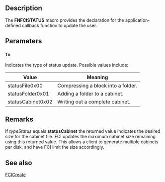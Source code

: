 ## Description

The **FNFCISTATUS** macro provides the declaration for the application-defined callback function to update the user.

## Parameters

### `fn`

Indicates the type of status update. Possible values include:

| Value | Meaning |
| --- | --- |
| statusFile0x00 | Compressing a block into a folder. |
| statusFolder0x01 | Adding a folder to a cabinet. |
| statusCabinet0x02 | Writing out a complete cabinet. |

## Remarks

If *typeStatus* equals **statusCabinet** the returned value indicates the desired size for the cabinet file. FCI updates the maximum cabinet size remaining using this returned value. This allows a client to generate multiple cabinets per disk, and have FCI limit the size accordingly.

## See also

[FCICreate](https://learn.microsoft.com/windows/desktop/api/fci/nf-fci-fcicreate)